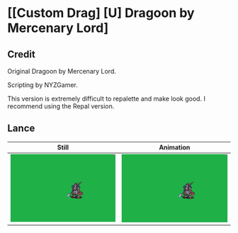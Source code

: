 # [\[Custom Drag\] \[U\] Dragoon by Mercenary Lord]

## Credit

Original Dragoon by Mercenary Lord.

Scripting by NYZGamer.

This version is extremely difficult to repalette and make look good. I recommend using the Repal version.
	
## Lance

| Still | Animation |
| :---: | :-------: |
| ![Lance still](./Lance_000.png) | ![Lance animation](./Lance.gif) |
